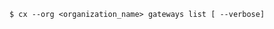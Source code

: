 <!-- layout:code post: gateway_usage -->

```
$ cx --org <organization_name> gateways list [ --verbose]
```
